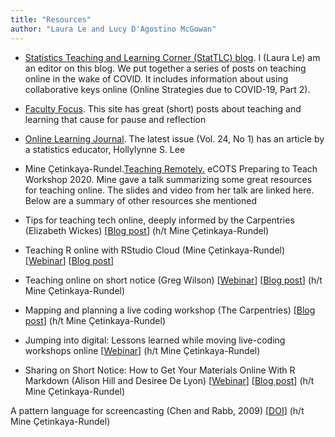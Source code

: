 ```yaml
---
title: "Resources"
author: "Laura Le and Lucy D'Agostino McGowan"
---
```


* [Statistics Teaching and Learning Corner (StatTLC) blog](https://stattlc.com). I (Laura Le) am an editor on this blog. We put together a series of posts on teaching online in the wake of COVID. It includes information about using collaborative keys online (Online Strategies due to COVID-19, Part 2).

* [Faculty Focus](https://www.facultyfocus.com). This site has great (short) posts about teaching and learning that cause for pause and reflection

* [Online Learning Journal](https://olj.onlinelearningconsortium.org/index.php/olj/index). The latest issue (Vol. 24, No 1) has an article by a statistics educator, Hollylynne S. Lee

* Mine Çetinkaya-Rundel.[Teaching Remotely.](https://preparingtoteach.org/agenda) eCOTS Preparing to Teach Workshop 2020. Mine gave a talk summarizing some great resources for teaching online. The slides and video from her talk are linked here. Below are a summary of other resources she mentioned

* Tips for teaching tech online, deeply informed by the Carpentries (Elizabeth Wickes) [[Blog post](https://elizabethwickes.com/2020/03/12/tips-for-live-teaching-tech-online-deeply-informed-by-the-carpentries/)] (h/t Mine Çetinkaya-Rundel)

* Teaching R online with RStudio Cloud (Mine Çetinkaya-Rundel) [[Webinar](https://rstudio.com/resources/webinars/teaching-r-online-with-rstudio-cloud/)] [[Blog post](https://education.rstudio.com/blog/2020/04/teaching-with-rstudio-cloud-q-a/)] 

* Teaching online on short notice (Greg Wilson) [[Webinar](https://rstudio.com/resources/webinars/teaching-online-at-short-notice/)] [[Blog post](https://education.rstudio.com/blog/2020/03/online-teaching-qa/)] (h/t Mine Çetinkaya-Rundel) 

* Mapping and planning a live coding workshop (The Carpentries) [[Blog post](https://carpentries.org/blog/2020/04/plan-map-live-coding-workshop/)] (h/t Mine Çetinkaya-Rundel)

* Jumping into digital: Lessons learned while moving live-coding workshops online [[Webinar](https://www.youtube.com/watch?v=w0DHye2M1IM&)] (h/t Mine Çetinkaya-Rundel)

* Sharing on Short Notice: How to Get Your Materials Online With R Markdown (Alison Hill and Desiree De Lyon) [[Webinar](https://rstudio.com/resources/webinars/sharing-on-short-notice-how-to-get-your-materials-online-with-r-markdown/)] [[Blog post](https://education.rstudio.com/blog/2020/04/sharing-on-short-notice/)] (h/t Mine Çetinkaya-Rundel)

A pattern language for screencasting (Chen and Rabb, 2009) [[DOI](https://dl.acm.org/doi/10.1145/1943226.1943234)] (h/t Mine Çetinkaya-Rundel)
